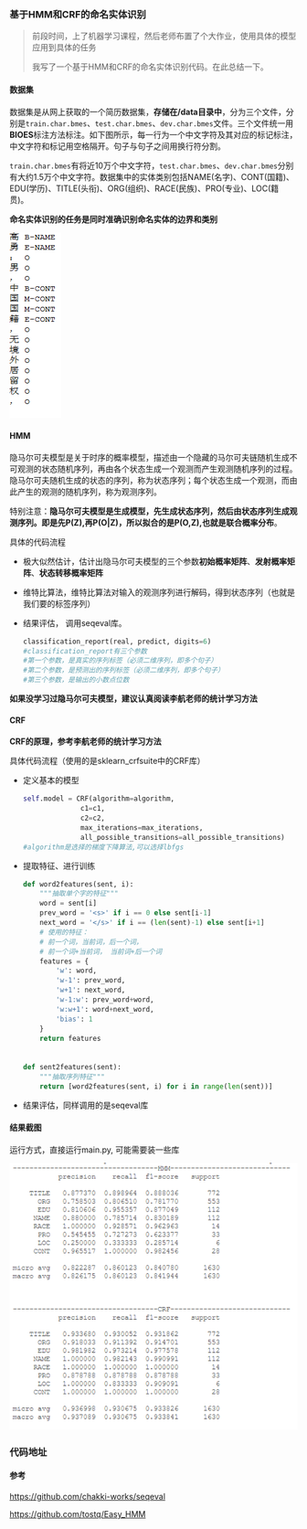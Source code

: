 ### 基于HMM和CRF的命名实体识别

> 前段时间，上了机器学习课程，然后老师布置了个大作业，使用具体的模型应用到具体的任务
>
> 我写了一个基于HMM和CRF的命名实体识别代码。在此总结一下。

#### 数据集

数据集是从网上获取的一个简历数据集，**存储在/data目录中**，分为三个文件，分别是`train.char.bmes`、`test.char.bmes`、`dev.char.bmes`文件。三个文件统一用**BIOES**标注方法标注。如下图所示，每一行为一个中文字符及其对应的标记标注，中文字符和标记用空格隔开。句子与句子之间用换行符分割。

`train.char.bmes`有将近10万个中文字符，`test.char.bmes`、`dev.char.bmes`分别有大约1.5万个中文字符。数据集中的实体类别包括NAME(名字)、CONT(国籍)、EDU(学历)、TITLE(头衔)、ORG(组织)、RACE(民族)、PRO(专业)、LOC(籍贯)。

**命名实体识别的任务是同时准确识别命名实体的边界和类别**

![](https://raw.githubusercontent.com/zyxdSTU/Image/master/data.png)

#### HMM

隐马尔可夫模型是关于时序的概率模型，描述由一个隐藏的马尔可夫链随机生成不可观测的状态随机序列，再由各个状态生成一个观测而产生观测随机序列的过程。隐马尔可夫随机生成的状态的序列，称为状态序列；每个状态生成一个观测，而由此产生的观测的随机序列，称为观测序列。

特别注意：**隐马尔可夫模型是生成模型，先生成状态序列，然后由状态序列生成观测序列。即是先P(Z),再P(O|Z)，所以拟合的是P(O,Z),也就是联合概率分布**。

具体的代码流程

- 极大似然估计，估计出隐马尔可夫模型的三个参数**初始概率矩阵**、**发射概率矩阵**、**状态转移概率矩阵**

- 维特比算法，维特比算法对输入的观测序列进行解码，得到状态序列（也就是我们要的标签序列）

- 结果评估， 调用seqeval库。

  ```python
  classification_report(real, predict, digits=6)
  #classification_report有三个参数
  #第一个参数，是真实的序列标签（必须二维序列，即多个句子）
  #第二个参数，是预测出的序列标签（必须二维序列，即多个句子）
  #第三个参数，是输出的小数点位数
  ```

**如果没学习过隐马尔可夫模型，建议认真阅读李航老师的统计学习方法**

#### CRF

**CRF的原理，参考李航老师的统计学习方法**

具体代码流程（使用的是sklearn_crfsuite中的CRF库）

- 定义基本的模型

  ```python
  self.model = CRF(algorithm=algorithm,
  				c1=c1,
  				c2=c2,
  				max_iterations=max_iterations,
  				all_possible_transitions=all_possible_transitions)
  #algorithm是选择的梯度下降算法,可以选择lbfgs
  ```

- 提取特征、进行训练

  ```python
  def word2features(sent, i):
      """抽取单个字的特征"""
      word = sent[i]
      prev_word = '<s>' if i == 0 else sent[i-1]
      next_word = '</s>' if i == (len(sent)-1) else sent[i+1]
      # 使用的特征：
      # 前一个词，当前词，后一个词，
      # 前一个词+当前词， 当前词+后一个词
      features = {
          'w': word,
          'w-1': prev_word,
          'w+1': next_word,
          'w-1:w': prev_word+word,
          'w:w+1': word+next_word,
          'bias': 1
      }
      return features
  
  
  def sent2features(sent):
      """抽取序列特征"""
      return [word2features(sent, i) for i in range(len(sent))]
  ```

- 结果评估，同样调用的是seqeval库

#### 结果截图

运行方式，直接运行main.py, 可能需要装一些库

![](https://raw.githubusercontent.com/zyxdSTU/Image/master/result.PNG)

### 代码地址 

#### 参考

https://github.com/chakki-works/seqeval

https://github.com/tostq/Easy_HMM

















